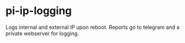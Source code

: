 # pi-ip-logging
Logs internal and external IP upon reboot.  Reports go to telegram and a private webserver for logging.
